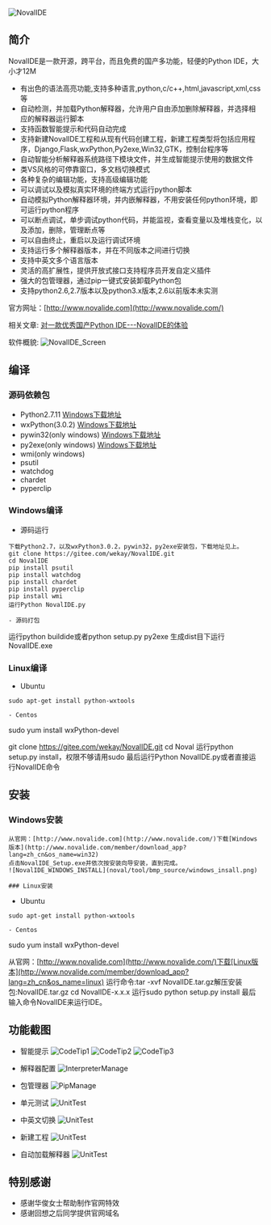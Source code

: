 ![NovalIDE](noval/tool/bmp_source/logo.png)

简介
----------------------------------

NovalIDE是一款开源，跨平台，而且免费的国产多功能，轻便的Python IDE，大小才12M

- 有出色的语法高亮功能,支持多种语言,python,c/c++,html,javascript,xml,css等
- 自动检测，并加载Python解释器，允许用户自由添加删除解释器，并选择相应的解释器运行脚本
- 支持函数智能提示和代码自动完成
- 支持新建NovalIDE工程和从现有代码创建工程，新建工程类型将包括应用程序，Django,Flask,wxPython,Py2exe,Win32,GTK，控制台程序等
- 自动智能分析解释器系统路径下模块文件，并生成智能提示使用的数据文件
- 类VS风格的可停靠窗口，多文档切换模式
- 各种复杂的编辑功能，支持高级编辑功能
- 可以调试以及模拟真实环境的终端方式运行python脚本
- 自动模拟Python解释器环境，并内嵌解释器，不用安装任何python环境，即可运行python程序
- 可以断点调试，单步调试python代码，并能监视，查看变量以及堆栈变化，以及添加，删除，管理断点等
- 可以自由终止，重启以及运行调试环境
- 支持运行多个解释器版本，并在不同版本之间进行切换
- 支持中英文多个语言版本
- 灵活的高扩展性，提供开放式接口支持程序员开发自定义插件
- 强大的包管理器，通过pip一键式安装卸载Python包
- 支持python2.6,2.7版本以及python3.x版本,2.6以前版本未实测

官方网址：[http://www.novalide.com](http://www.novalide.com/)

相关文章: [对一款优秀国产Python IDE---NovalIDE的体验](https://my.oschina.net/u/3728672/blog/1817030)

软件概貌: ![NovalIDE_Screen](noval/tool/bmp_source/images/banner_01.png)

编译
----------------------------------

### 源码依赖包

- Python2.7.11 [Windows下载地址](https://www.python.org/ftp/python/2.7.11/python-2.7.11.msi)
- wxPython(3.0.2) [Windows下载地址](https://jaist.dl.sourceforge.net/project/wxpython/wxPython/3.0.2.0/wxPython3.0-win32-3.0.2.0-py27.exe)
- pywin32(only windows) [Windows下载地址](https://github.com/mhammond/pywin32/releases/download/b223/pywin32-223.win32-py2.7.exe)
- py2exe(only windows) [Windows下载地址](https://jaist.dl.sourceforge.net/project/py2exe/py2exe/0.6.9/py2exe-0.6.9.win64-py2.7.amd64.exe)
- wmi(only windows)
- psutil
- watchdog
- chardet
- pyperclip

### Windows编译

- 源码运行
```
下载Python2.7，以及wxPython3.0.2，pywin32，py2exe安装包，下载地址见上。
git clone https://gitee.com/wekay/NovalIDE.git
cd NovalIDE
pip install psutil
pip install watchdog
pip install chardet
pip install pyperclip
pip install wmi
运行Python NovalIDE.py

- 源码打包
```
运行python buildide或者python setup.py py2exe
生成dist目下运行NovalIDE.exe

### Linux编译

- Ubuntu
```
sudo apt-get install python-wxtools

- Centos
```
sudo yum install wxPython-devel

git clone https://gitee.com/wekay/NovalIDE.git
cd Noval
运行python setup.py install，权限不够请用sudo
最后运行Python NovalIDE.py或者直接运行NovalIDE命令

安装
----------------------------------

### Windows安装
```
从官网：[http://www.novalide.com](http://www.novalide.com/)下载[Windows版本](http://www.novalide.com/member/download_app?lang=zh_cn&os_name=win32)
点击NovalIDE_Setup.exe并依次按安装向导安装，直到完成。
![NovalIDE_WINDOWS_INSTALL](noval/tool/bmp_source/windows_insall.png)

### Linux安装
```

- Ubuntu
```
sudo apt-get install python-wxtools

- Centos
```
sudo yum install wxPython-devel

从官网：[http://www.novalide.com](http://www.novalide.com/)下载[Linux版本](http://www.novalide.com/member/download_app?lang=zh_cn&os_name=linux)
运行命令:tar -xvf NovalIDE.tar.gz解压安装包:NovalIDE.tar.gz
cd NovalIDE-x.x.x
运行sudo python setup.py install
最后输入命令NovalIDE来运行IDE。

功能截图
----------------------------------

- 智能提示
![CodeTip1](noval/tool/bmp_source/images/banner_02.png)
![CodeTip2](noval/tool/bmp_source/images/banner_03.png)
![CodeTip3](noval/tool/bmp_source/images/banner_04.png)

- 解释器配置
![InterpreterManage](noval/tool/bmp_source/images/banner_06.png)

- 包管理器
![PipManage](noval/tool/bmp_source/images/banner_07.png)

- 单元测试
![UnitTest](noval/tool/bmp_source/images/banner_08.png)

- 中英文切换
![UnitTest](noval/tool/bmp_source/images/zh_en.png)

- 新建工程
![UnitTest](noval/tool/bmp_source/images/project.png)

- 自动加载解释器
![UnitTest](noval/tool/bmp_source/images/interpreter.png)

特别感谢
----------------------------------

- 感谢华俊女士帮助制作官网特效
- 感谢回想之后同学提供官网域名
